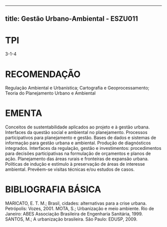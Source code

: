 
---
title: Gestão Urbano-Ambiental - ESZU011 
---

# TPI

3-1-4

# RECOMENDAÇÃO

Regulação Ambiental e Urbanística; Cartografia e Geoprocessamento; Teoria do Planejamento Urbano e Ambiental

# EMENTA

Conceitos de sustentabilidade aplicados ao projeto e à gestão urbana. Interfaces da questão social e ambiental no planejamento. Processos participativos para planejamento e gestão. Bases de dados e sistemas de informação para gestão urbana e ambiental. Produção de diagnósticos integrados. Interfaces da regulação, gestão e investimentos: procedimentos para decisões participativas na formulação de orçamentos e planos de ação. Planejamento das áreas rurais e fronteiras de expansão urbana. Políticas de indução e estímulo à preservação de áreas de interesse ambiental. Prevêem-se visitas técnicas e/ou estudos de casos.

# BIBLIOGRAFIA BÁSICA

MARICATO, E. T. M.; Brasil, cidades: alternativas para a crise urbana. Petrópolis: Vozes, 2001.
MOTA, S.; Urbanização e meio ambiente. Rio de Janeiro: ABES Associação Brasileira de Engenharia Sanitária, 1999.
SANTOS, M.; A urbanização brasileira. São Paulo: EDUSP, 2009.
        